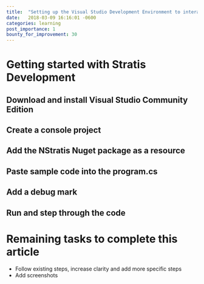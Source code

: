 ```yaml
---
title:  "Setting up the Visual Studio Development Environment to interact with the Stratis blockchain"
date:   2018-03-09 16:16:01 -0600
categories: learning
post_importance: 1
bounty_for_improvement: 30
---
```


# Getting started with Stratis Development

## Download and install Visual Studio Community Edition

## Create a console project

## Add the NStratis Nuget package as a resource

## Paste sample code into the program.cs

## Add a debug mark

## Run and step through the code

# Remaining tasks to complete this article

* Follow existing steps, increase clarity and add more specific steps
* Add screenshots
